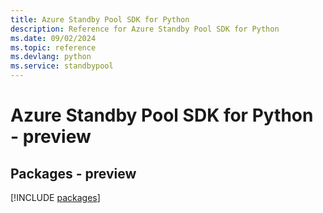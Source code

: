 ```yaml
---
title: Azure Standby Pool SDK for Python
description: Reference for Azure Standby Pool SDK for Python
ms.date: 09/02/2024
ms.topic: reference
ms.devlang: python
ms.service: standbypool
---
```

# Azure Standby Pool SDK for Python - preview
## Packages - preview
[!INCLUDE [packages](standby-pool-index.md)]